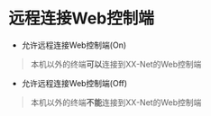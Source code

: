 # 远程连接Web控制端



* 允许远程连接Web控制端(On)
> 本机以外的终端**可以**连接到XX-Net的Web控制端

* 允许远程连接Web控制端(Off)
> 本机以外的终端**不能**连接到XX-Net的Web控制端 

